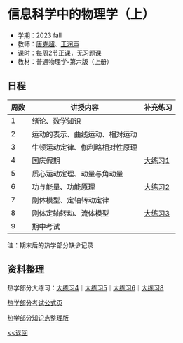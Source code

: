 # 信息科学中的物理学（上）
* 学期：2023 fall
* 教师：[唐克超](https://ic.pku.edu.cn/szdw/zzjs/jcwndzx1/tkc/index.htm)、[王润声](http://www.ai.pku.edu.cn/info/1170/1230.htm)
* 课时：每周2节正课，无习题课
* 教材：普通物理学-第六版（上册）

## 日程

| 周数 | 讲授内容                       | 补充练习 |
| ---- | ------------------------------ | -------- |
| 1    | 绪论、数学知识                 |          |
| 2    | 运动的表示、曲线运动、相对运动 |          |
| 3    | 牛顿运动定律、伽利略相对性原理 |          |
| 4    | 国庆假期                   |[大练习1](https://calvinxiaocao.github.io/courses/physics/1.pdf)|
| 5    | 质心运动定理、动量与角动量     |          |
| 6    | 功与能量、功能原理             |[大练习2](https://calvinxiaocao.github.io/courses/physics/2.pdf)|
| 7    | 刚体模型、定轴转动定律         |          |
| 8    | 刚体定轴转动、流体模型         |[大练习3](https://calvinxiaocao.github.io/courses/physics/3.pdf)|
| 9    | 期中考试                       |          |

注：期末后的热学部分缺少记录

## 资料整理

热学部分大练习：[大练习4](https://calvinxiaocao.github.io/courses/physics/4.pdf)｜[大练习5](https://calvinxiaocao.github.io/courses/physics/5.pdf)｜[大练习6](https://calvinxiaocao.github.io/courses/physics/6.pdf)｜[大练习8](https://calvinxiaocao.github.io/courses/physics/8.pdf)

[热学部分考试公式页](https://calvinxiaocao.github.io/courses/physics/formula.pdf)

[热学部分知识点整理版](https://calvinxiaocao.github.io/courses/physics/7.pdf)

[<<返回](university_courses)